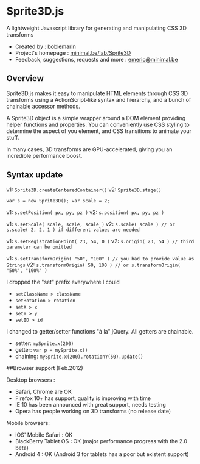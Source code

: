 # Sprite3D.js

A lightweight Javascript library for generating and manipulating CSS 3D transforms

* Created by : [boblemarin](http://github.com/boblemarin)
* Project's homepage : [minimal.be/lab/Sprite3D](http://minimal.be/lab/Sprite3D "Sprite3D.js, a javascript library for 3D positionning in WebKit")
* Feedback, suggestions, requests and more : [emeric@minimal.be](mailto:emeric@minimal.be)


## Overview

Sprite3D.js makes it easy to manipulate HTML elements through CSS 3D transforms using a ActionScript-like syntax and hierarchy, and a bunch of chainable accessor methods.

A Sprite3D object is a simple wrapper around a DOM element providing helper functions and properties. You can conveniently use CSS styling to determine the aspect of you element, and CSS transitions to animate your stuff.

In many cases, 3D transforms are GPU-accelerated, giving you an incredible performance boost.

## Syntax update

v1: `Sprite3D.createCenteredContainer()`
v2: `Sprite3D.stage()`

`var s = new Sprite3D();
var scale = 2;`

v1: `s.setPosition( px, py, pz )`
v2: `s.position( px, py, pz )`

v1: `s.setScale( scale, scale, scale )`
v2: `s.scale( scale ) // or s.scale( 2, 2, 1 ) if different values are needed`

v1: `s.setRegistrationPoint( 23, 54, 0 )`
v2: `s.origin( 23, 54 ) // third parameter can be omitted`

v1: `s.setTransformOrigin( "50", "100" ) // you had to provide value as Strings`
v2: `s.transformOrigin( 50, 100 ) // or s.transformOrigin( "50%", "100%" )`


I dropped the "set" prefix everywhere I could

- `setClassName > className`
- `setRotation > rotation`
- `setX > x`
- `setY > y`
- `setID > id`

I changed to getter/setter functions "à la" jQuery. All getters are chainable.

- setter: `mySprite.x(200)`
- getter: `var p = mySprite.x()`
- chaining: `mySprite.x(200).rotationY(50).update()`

##Browser support (Feb.2012)

Desktop browsers :

- Safari, Chrome are OK
- Firefox 10+ has support, quality is improving with time
- IE 10 has been announced with great support, needs testing
- Opera has people working on 3D transforms (no release date)

Mobile browsers:

- iOS' Mobile Safari : OK
- BlackBerry Tablet OS : OK (major performance progress with the 2.0 beta)
- Android 4 : OK (Android 3 for tablets has a poor but existent support)
